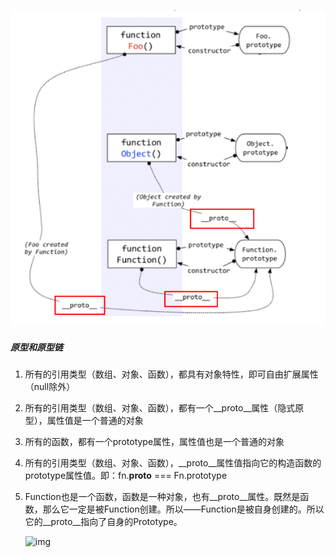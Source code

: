 ![prototype](./prototype.png)

##### 原型和原型链    

1. 所有的引用类型（数组、对象、函数），都具有对象特性，即可自由扩展属性（null除外）

2. 所有的引用类型（数组、对象、函数），都有一个__proto__属性（隐式原型），属性值是一个普通的对象

3. 所有的函数，都有一个prototype属性，属性值也是一个普通的对象

4. 所有的引用类型（数组、对象、函数），__proto__属性值指向它的构造函数的prototype属性值。即：fn.__proto__ === Fn.prototype 

5. Function也是一个函数，函数是一种对象，也有__proto__属性。既然是函数，那么它一定是被Function创建。所以——Function是被自身创建的。所以它的__proto__指向了自身的Prototype。 

   ![img](file:///C:\Users\ADAIR_~1\AppData\Local\Temp\ksohtml5532\wps1.jpg)
   